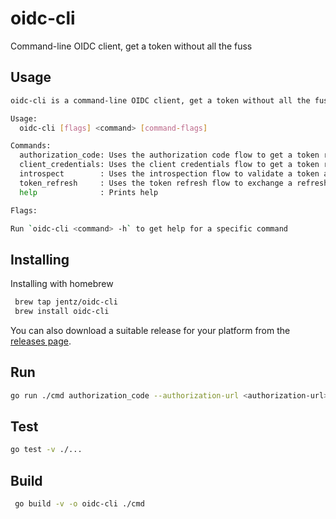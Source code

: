 # oidc-cli
Command-line OIDC client, get a token without all the fuss

## Usage

```bash
oidc-cli is a command-line OIDC client, get a token without all the fuss

Usage:
  oidc-cli [flags] <command> [command-flags]

Commands:
  authorization_code: Uses the authorization code flow to get a token response
  client_credentials: Uses the client credentials flow to get a token response
  introspect        : Uses the introspection flow to validate a token and fetch the associated claims
  token_refresh     : Uses the token refresh flow to exchange a refresh token and obtain new tokens
  help              : Prints help

Flags:

Run `oidc-cli <command> -h` to get help for a specific command
```

## Installing

Installing with homebrew
```bash
 brew tap jentz/oidc-cli
 brew install oidc-cli
 ```

You can also download a suitable release for your platform from the [releases page](https://github.com/jentz/oidc-cli/releases).

## Run

```bash
go run ./cmd authorization_code --authorization-url <authorization-url> --token-url <token-url> --client-id <client-id> --client-secret <client-secret> --scopes "openid profile"
```

## Test

```bash
go test -v ./...
```
    
## Build

```bash
 go build -v -o oidc-cli ./cmd
```

